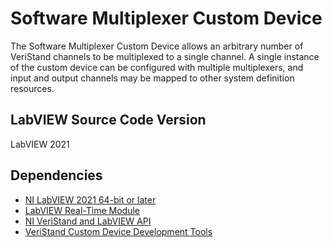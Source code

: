 # Software Multiplexer Custom Device
The Software Multiplexer Custom Device allows an arbitrary number of VeriStand channels to be multiplexed to a single channel. A single instance of the custom device can be configured with multiple multiplexers, and input and output channels may be mapped to other system definition resources.

## LabVIEW Source Code Version
LabVIEW 2021

## Dependencies
- [NI LabVIEW 2021 64-bit or later](https://www.ni.com/en/support/downloads/software-products/download.labview.html)
- [LabVIEW Real-Time Module](https://www.ni.com/en/support/downloads/software-products/download.labview-real-time-module.html)
- [NI VeriStand and LabVIEW API](https://www.ni.com/en/support/downloads/software-products/download.veristand.html)
- [VeriStand Custom Device Development Tools](https://github.com/ni/niveristand-custom-device-development-tools)



